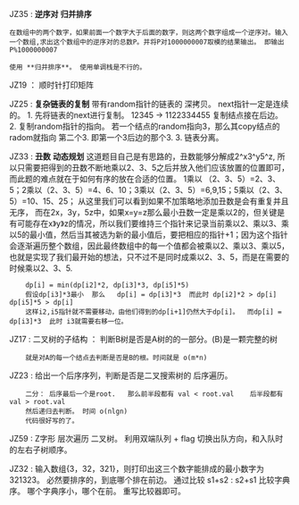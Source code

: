 JZ35 : **逆序对** **归并排序**

    在数组中的两个数字，如果前面一个数字大于后面的数字，则这两个数字组成一个逆序对。输入一个数组,求出这个数组中的逆序对的总数P。并将P对1000000007取模的结果输出。 即输出P%1000000007

    使用 **归并排序**。 使用单调栈是不行的。

    
JZ19 ： 顺时针打印矩阵

JZ25 :  **复杂链表的复制**  带有random指针的链表的 深拷贝。 next指针一定是连续的。
        1. 先将链表的next进行复制。 12345 ->  1122334455 复制结点接在后边。
        2. 复制random指针的指向。 若一个结点的random指向3，那么其copy结点的radom就指向
            第二个3. 即第一个3后边的那个3.
        3. 链表分离。 


JZ33 : **丑数**  **动态规划**
        这道题目自己是有思路的，丑数能够分解成2^x3^y5^z,
        所以只需要把得到的丑数不断地乘以2、3、5之后并放入他们应该放置的位置即可，
        而此题的难点就在于如何有序的放在合适的位置。
        1乘以 （2、3、5）=2、3、5；2乘以（2、3、5）=4、6、10；3乘以（2、3、5）=6,9,15；5乘以（2、3、5）=10、15、25；
        从这里我们可以看到如果不加策略地添加丑数是会有重复并且无序，
        而在2x，3y，5z中，如果x=y=z那么最小丑数一定是乘以2的，但关键是有可能存在x》y》z的情况，所以我们要维持三个指针来记录当前乘以2、乘以3、乘以5的最小值，然后当其被选为新的最小值后，要把相应的指针+1；因为这个指针会逐渐遍历整个数组，因此最终数组中的每一个值都会被乘以2、乘以3、乘以5，也就是实现了我们最开始的想法，只不过不是同时成乘以2、3、5，而是在需要的时候乘以2、3、5.

        dp[i] = min(dp[i2]*2, dp[i3]*3, dp[i5]*5)
        假设dp[i3]*3最小  那么   dp[i] = dp[i3]*3  而此时 dp[i2]*2 > dp[i]    dp[i5]*5 > dp[i]
        这样i2,i5指针就不需要移动，由他们得到的dp[i+1]仍然大于dp[i]。  而dp[i] = dp[i3]*3  此时 i3就需要右移一位。
        

JZ17 : 二叉树的子结构 ： 判断B树是否是A树的的一部分。(B)是一颗完整的树

        就是对A的每一个结点去判断是否是B的根。时间就是 o(m*n)

JZ23  : 给出一个后序序列，判断是否是二叉搜索树的 后序遍历。

        二分： 后序最后一个是root.   那么前半段都有 val < root.val    后半段都有 val > root.val 
        然后递归去判断。 时间 o(nlgn)
        代码很好写的了。 

JZ59   : Z字形 层次遍历 二叉树。 利用双端队列 + flag 切换出队方向，和入队时的左右子树顺序。

JZ32  : 输入数组{3，32，321}，则打印出这三个数字能排成的最小数字为321323。
                必然要排序的，到底哪个排在前边。 通过比较 s1+s2 : s2+s1 比较字典序。 哪个字典序小，哪个在前。
                重写比较器即可。



